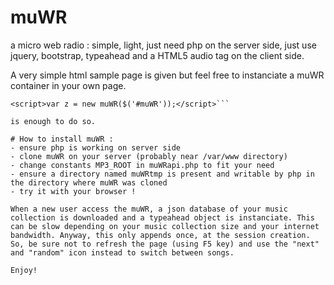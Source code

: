 # muWR
a micro web radio : simple, light, just need php on the server side, just use jquery, bootstrap, typeahead and a HTML5 audio tag on the client side.

A very simple html sample page is given but feel free to instanciate a muWR container in your own page.

```<div id="muWR"></div>
<script>var z = new muWR($('#muWR'));</script>```

is enough to do so.

# How to install muWR :
- ensure php is working on server side
- clone muWR on your server (probably near /var/www directory)
- change constants MP3_ROOT in muWRapi.php to fit your need
- ensure a directory named muWRtmp is present and writable by php in the directory where muWR was cloned
- try it with your browser !

When a new user access the muWR, a json database of your music collection is downloaded and a typeahead object is instanciate. This can be slow depending on your music collection size and your internet bandwidth. Anyway, this only appends once, at the session creation. So, be sure not to refresh the page (using F5 key) and use the "next" and "random" icon instead to switch between songs.

Enjoy!
